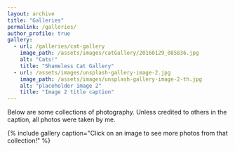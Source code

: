 ```yaml
---
layout: archive
title: "Galleries"
permalink: /galleries/
author_profile: true
gallery:
  - url: /galleries/cat-gallery
    image_path: /assets/images/catGallery/20160129_085836.jpg
    alt: "Cats!"
    title: "Shameless Cat Gallery"
  - url: /assets/images/unsplash-gallery-image-2.jpg
    image_path: /assets/images/unsplash-gallery-image-2-th.jpg
    alt: "placeholder image 2"
    title: "Image 2 title caption"
---
```


Below are some collections of photography. Unless credited to others in the caption, all photos were taken by me. 

{% include gallery caption="Click on an image to see more photos from that collection!" %}
